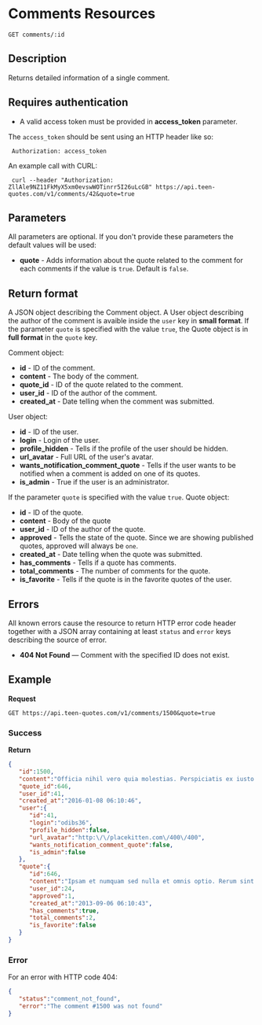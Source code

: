 # Comments Resources

    GET comments/:id

## Description
Returns detailed information of a single comment.

## Requires authentication
* A valid access token must be provided in **access_token** parameter.

The `access_token` should be sent using an HTTP header like so:

     Authorization: access_token

An example call with CURL:

     curl --header "Authorization: ZllAle9NZ11FkMyX5xm0evswWOTinrr5I26uLcGB" https://api.teen-quotes.com/v1/comments/42&quote=true


## Parameters
All parameters are optional. If you don't provide these parameters the default values will be used:

- **quote** - Adds information about the quote related to the comment for each comments if the value is `true`. Default is `false`.

## Return format
A JSON object describing the Comment object. A User object describing the author of the comment is avaible inside the `user` key in **small format**. If the parameter `quote` is specified with the value `true`, the Quote object is in **full format** in the `quote` key.

Comment object:

- **id** - ID of the comment.
- **content** - The body of the comment.
- **quote_id** - ID of the quote related to the comment.
- **user_id** - ID of the author of the comment.
- **created_at** - Date telling when the comment was submitted.


User object:

- **id** - ID of the user.
- **login** - Login of the user.
- **profile_hidden** - Tells if the profile of the user should be hidden.
- **url_avatar** - Full URL of the user's avatar.
- **wants_notification_comment_quote** - Tells if the user wants to be notified when a comment is added on one of its quotes.
- **is_admin** - True if the user is an administrator.

If the parameter `quote` is specified with the value `true`. Quote object:

- **id** - ID of the quote.
- **content** - Body of the quote
- **user_id** - ID of the author of the quote.
- **approved** - Tells the state of the quote. Since we are showing published quotes, approved will always be `one`.
- **created_at** - Date telling when the quote was submitted.
- **has_comments** - Tells if a quote has comments.
- **total_comments** - The number of comments for the quote.
- **is_favorite** - Tells if the quote is in the favorite quotes of the user.

## Errors
All known errors cause the resource to return HTTP error code header together with a JSON array containing at least `status` and `error` keys describing the source of error.

- **404 Not Found** — Comment with the specified ID does not exist.

## Example
**Request**

    GET https://api.teen-quotes.com/v1/comments/1500&quote=true

### Success
**Return**
``` json
{
   "id":1500,
   "content":"Officia nihil vero quia molestias. Perspiciatis ex iusto pariatur quasi consequuntur sint assumenda. Numquam placeat est nihil qui doloremque maiores enim.",
   "quote_id":646,
   "user_id":41,
   "created_at":"2016-01-08 06:10:46",
   "user":{
      "id":41,
      "login":"odibs36",
      "profile_hidden":false,
      "url_avatar":"http:\/\/placekitten.com\/400\/400",
      "wants_notification_comment_quote":false,
      "is_admin":false
   },
   "quote":{
      "id":646,
      "content":"Ipsam et numquam sed nulla et omnis optio. Rerum sint est iure neque quisquam sit. Vero ea ratione eveniet saepe nihil sunt.",
      "user_id":24,
      "approved":1,
      "created_at":"2013-09-06 06:10:43",
      "has_comments":true,
      "total_comments":2,
      "is_favorite":false
   }
}
```

### Error
For an error with HTTP code 404:
``` json
{
   "status":"comment_not_found",
   "error":"The comment #1500 was not found"
}
```